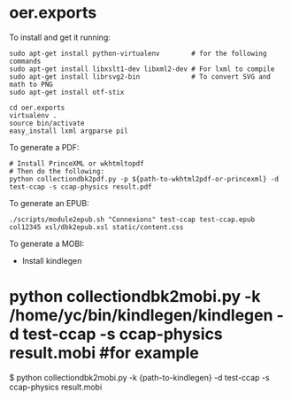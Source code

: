 oer.exports
===========

To install and get it running:

    sudo apt-get install python-virtualenv        # for the following commands
    sudo apt-get install libxslt1-dev libxml2-dev # For lxml to compile
    sudo apt-get install librsvg2-bin             # To convert SVG and math to PNG
    sudo apt-get install otf-stix

    cd oer.exports
    virtualenv .
    source bin/activate
    easy_install lxml argparse pil

To generate a PDF:

    # Install PrinceXML or wkhtmltopdf
    # Then do the following:
    python collectiondbk2pdf.py -p ${path-to-wkhtml2pdf-or-princexml} -d test-ccap -s ccap-physics result.pdf

To generate an EPUB:

    ./scripts/module2epub.sh "Connexions" test-ccap test-ccap.epub col12345 xsl/dbk2epub.xsl static/content.css

To generate a MOBI:

- Install kindlegen
# python collectiondbk2mobi.py -k /home/yc/bin/kindlegen/kindlegen -d test-ccap -s ccap-physics result.mobi #for example
$ python collectiondbk2mobi.py -k {path-to-kindlegen} -d test-ccap -s ccap-physics result.mobi